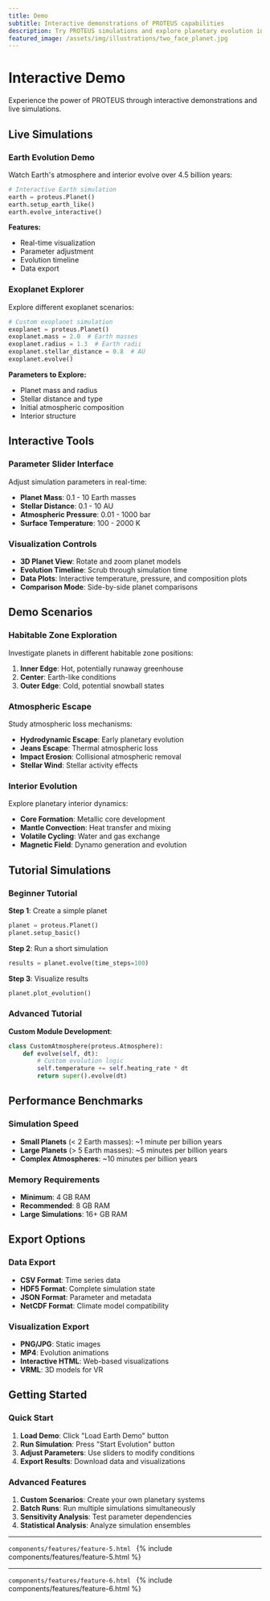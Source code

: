 ```yaml
---
title: Demo
subtitle: Interactive demonstrations of PROTEUS capabilities
description: Try PROTEUS simulations and explore planetary evolution interactively
featured_image: /assets/img/illustrations/two_face_planet.jpg
---
```


# Interactive Demo

Experience the power of PROTEUS through interactive demonstrations and live simulations.

## Live Simulations

### Earth Evolution Demo
Watch Earth's atmosphere and interior evolve over 4.5 billion years:

```python
# Interactive Earth simulation
earth = proteus.Planet()
earth.setup_earth_like()
earth.evolve_interactive()
```

**Features:**
- Real-time visualization
- Parameter adjustment
- Evolution timeline
- Data export

### Exoplanet Explorer
Explore different exoplanet scenarios:

```python
# Custom exoplanet simulation
exoplanet = proteus.Planet()
exoplanet.mass = 2.0  # Earth masses
exoplanet.radius = 1.3  # Earth radii
exoplanet.stellar_distance = 0.8  # AU
exoplanet.evolve()
```

**Parameters to Explore:**
- Planet mass and radius
- Stellar distance and type
- Initial atmospheric composition
- Interior structure

## Interactive Tools

### Parameter Slider Interface
Adjust simulation parameters in real-time:
- **Planet Mass**: 0.1 - 10 Earth masses
- **Stellar Distance**: 0.1 - 10 AU
- **Atmospheric Pressure**: 0.01 - 1000 bar
- **Surface Temperature**: 100 - 2000 K

### Visualization Controls
- **3D Planet View**: Rotate and zoom planet models
- **Evolution Timeline**: Scrub through simulation time
- **Data Plots**: Interactive temperature, pressure, and composition plots
- **Comparison Mode**: Side-by-side planet comparisons

## Demo Scenarios

### Habitable Zone Exploration
Investigate planets in different habitable zone positions:

1. **Inner Edge**: Hot, potentially runaway greenhouse
2. **Center**: Earth-like conditions
3. **Outer Edge**: Cold, potential snowball states

### Atmospheric Escape
Study atmospheric loss mechanisms:

- **Hydrodynamic Escape**: Early planetary evolution
- **Jeans Escape**: Thermal atmospheric loss
- **Impact Erosion**: Collisional atmospheric removal
- **Stellar Wind**: Stellar activity effects

### Interior Evolution
Explore planetary interior dynamics:

- **Core Formation**: Metallic core development
- **Mantle Convection**: Heat transfer and mixing
- **Volatile Cycling**: Water and gas exchange
- **Magnetic Field**: Dynamo generation and evolution

## Tutorial Simulations

### Beginner Tutorial
**Step 1**: Create a simple planet
```python
planet = proteus.Planet()
planet.setup_basic()
```

**Step 2**: Run a short simulation
```python
results = planet.evolve(time_steps=100)
```

**Step 3**: Visualize results
```python
planet.plot_evolution()
```

### Advanced Tutorial
**Custom Module Development**:
```python
class CustomAtmosphere(proteus.Atmosphere):
    def evolve(self, dt):
        # Custom evolution logic
        self.temperature += self.heating_rate * dt
        return super().evolve(dt)
```

## Performance Benchmarks

### Simulation Speed
- **Small Planets** (< 2 Earth masses): ~1 minute per billion years
- **Large Planets** (> 5 Earth masses): ~5 minutes per billion years
- **Complex Atmospheres**: ~10 minutes per billion years

### Memory Requirements
- **Minimum**: 4 GB RAM
- **Recommended**: 8 GB RAM
- **Large Simulations**: 16+ GB RAM

## Export Options

### Data Export
- **CSV Format**: Time series data
- **HDF5 Format**: Complete simulation state
- **JSON Format**: Parameter and metadata
- **NetCDF Format**: Climate model compatibility

### Visualization Export
- **PNG/JPG**: Static images
- **MP4**: Evolution animations
- **Interactive HTML**: Web-based visualizations
- **VRML**: 3D models for VR

## Getting Started

### Quick Start
1. **Load Demo**: Click "Load Earth Demo" button
2. **Run Simulation**: Press "Start Evolution" button
3. **Adjust Parameters**: Use sliders to modify conditions
4. **Export Results**: Download data and visualizations

### Advanced Features
1. **Custom Scenarios**: Create your own planetary systems
2. **Batch Runs**: Run multiple simulations simultaneously
3. **Sensitivity Analysis**: Test parameter dependencies
4. **Statistical Analysis**: Analyze simulation ensembles

---

```components/features/feature-5.html ```
{% include components/features/feature-5.html %}

---

```components/features/feature-6.html ```
{% include components/features/feature-6.html %}
